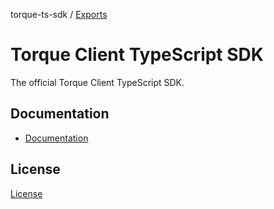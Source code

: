 torque-ts-sdk / [Exports](modules.md)

# Torque Client TypeScript SDK

The official Torque Client TypeScript SDK.

## Documentation

- [Documentation](/docs/modules.md)

## License

[License](/LICENSE)
